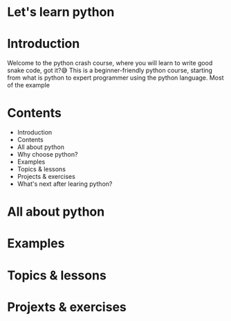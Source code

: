 # Let's learn python

# Introduction

Welcome to the python crash course, where you will learn to write good snake code, got it?😅
This is a beginner-friendly python course, starting from what is python to expert programmer using the python language. Most of the example

# Contents

- Introduction
- Contents
- All about python
- Why choose python?
- Examples
- Topics & lessons
- Projects & exercises
- What's next after learing python?

# All about python
# Examples
# Topics & lessons
# Projexts & exercises
